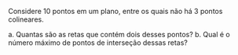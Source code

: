 Considere 10 pontos em um plano, entre os quais não há 3 pontos colineares.

a. Quantas são as retas que contém dois desses pontos?
b. Qual é o número máximo de pontos de interseção dessas retas?
